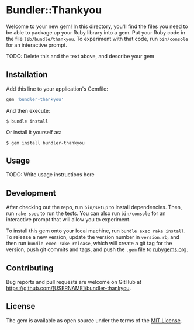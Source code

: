 

# Bundler::Thankyou

Welcome to your new gem! In this directory, you'll find the files you need to be able to package up your Ruby library into a gem. Put your Ruby code in the file `lib/bundle/thankyou`. To experiment with that code, run `bin/console` for an interactive prompt.

TODO: Delete this and the text above, and describe your gem

## Installation

Add this line to your application's Gemfile:

```ruby
gem 'bundler-thankyou'
```

And then execute:

    $ bundle install

Or install it yourself as:

    $ gem install bundler-thankyou

## Usage

TODO: Write usage instructions here

## Development

After checking out the repo, run `bin/setup` to install dependencies. Then, run `rake spec` to run the tests. You can also run `bin/console` for an interactive prompt that will allow you to experiment.

To install this gem onto your local machine, run `bundle exec rake install`. To release a new version, update the version number in `version.rb`, and then run `bundle exec rake release`, which will create a git tag for the version, push git commits and tags, and push the `.gem` file to [rubygems.org](https://rubygems.org).

## Contributing

Bug reports and pull requests are welcome on GitHub at https://github.com/[USERNAME]/bundler-thankyou.


## License

The gem is available as open source under the terms of the [MIT License](https://opensource.org/licenses/MIT).
